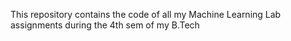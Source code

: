 This repository contains the code of all my Machine Learning Lab assignments during the 4th sem of my B.Tech
